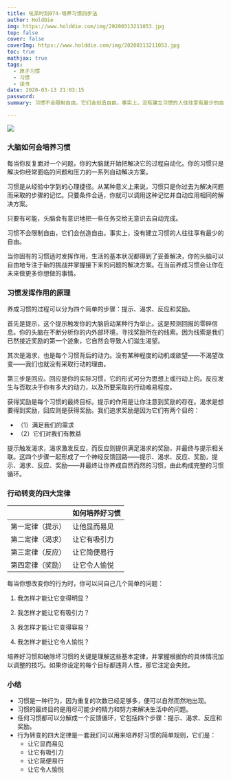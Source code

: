 ```yaml
---
title: 吼呆时刻074-培养习惯四步法
author: HoldDie
img: https://www.holddie.com/img/20200313211053.jpg
top: false
cover: false
coverImg: https://www.holddie.com/img/20200313211053.jpg
toc: true
mathjax: true
tags:
  - 原子习惯
  - 习惯
  - 读书
date: 2020-03-13 21:03:15
password:
summary: 习惯不会限制自由，它们会创造自由。事实上，没有建立习惯的人往往享有最少的自由。

---
```


![](https://www.holddie.com/img/20200313211053.jpg)

### 大脑如何会培养习惯

每当你反复面对一个问题，你的大脑就开始把解决它的过程自动化。你的习惯只是解决你经常面临的问题和压力的一系列自动解决方案。

习惯是从经验中学到的心理捷径。从某种意义上来说，习惯只是你过去为解决问题而采取的步骤的记忆。只要条件合适，你就可以调用这种记忆并自动应用相同的解决方案。

只要有可能，头脑会有意识地把一些任务交给无意识去自动完成。

习惯不会限制自由，它们会创造自由。事实上，没有建立习惯的人往往享有最少的自由。

当你固有的习惯适时发挥作用，生活的基本状况都得到了妥善解决，你的头脑可以自由地专注于新的挑战并掌握接下来的问题的解决方案。在当前养成习惯会让你在未来做更多你想做的事情。

### 习惯发挥作用的原理

养成习惯的过程可以分为四个简单的步骤：提示、渴求、反应和奖励。

首先是提示，这个提示触发你的大脑启动某种行为举止。这是预测回报的零碎信息。你的头脑在不断分析你的内外部环境，寻找奖励所在的线索。因为线索是我们已然接近奖励的第一个迹象，它自然会导致人们滋生渴望。

其次是渴求，也是每个习惯背后的动力。没有某种程度的动机或欲望——不渴望改变——我们也就没有采取行动的理由。

第三步是回应。回应是你的实际习惯，它的形式可分为思想上或行动上的。反应发生与否取决于你有多大的动力，以及所要采取的行动难易程度。

获得奖励是每个习惯的最终目标。提示的作用是让你注意到奖励的存在。渴求是想要得到奖励，回应则是获得奖励。我们追求奖励是因为它们有两个目的：

- （1）满足我们的需求
- （2）它们对我们有教益

提示触发渴求，渴求激发反应，而反应则提供满足渴求的奖励，并最终与提示相关联。这四个步骤一起形成了一个神经反馈回路——提示、渴求、反应、奖励，提示、渴求、反应、奖励——并最终让你养成自然而然的习惯，由此构成完整的习惯循环。

### 行动转变的四大定律

|                  | 如何培养好习惯 |
| ---------------- | -------------- |
| 第一定律（提示） | 让他显而易见   |
| 第二定律（渴求） | 让它有吸引力   |
| 第三定律（反应） | 让它简便易行   |
| 第四定律（奖励） | 让它令人愉悦   |



每当你想改变你的行为时，你可以问自己几个简单的问题：

1. 我怎样才能让它变得明显？

2. 我怎样才能让它有吸引力？

3. 我怎样才能让它变得容易？

4. 我怎样才能让它令人愉悦？



培养好习惯和破除坏习惯的关键是理解这些基本定律，并掌握根据你的具体情况加以调整的技巧。如果你设定的每个目标都违背人性，那它注定会失败。

### 小结

- 习惯是一种行为，因为重复的次数已经足够多，便可以自然而然地出现。
- 习惯的最终目的是用尽可能少的精力和努力来解决生活中的问题。
- 任何习惯都可以分解成一个反馈循环，它包括四个步骤：提示、渴求、反应和奖励。
- 行为转变的四大定律是一套我们可以用来培养好习惯的简单规则，它们是：
  - 让它显而易见
  - 让它有吸引力
  - 让它简便易行
  - 让它令人愉悦
